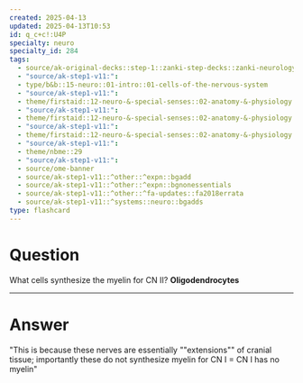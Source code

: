 ```yaml
---
created: 2025-04-13
updated: 2025-04-13T10:53
id: q_c+c!:U4P
specialty: neuro
specialty_id: 284
tags:
  - source/ak-original-decks::step-1::zanki-step-decks::zanki-neurology::kaplan-neuroscience
  - "source/ak-step1-v11:": 
  - type/b&b::15-neuro::01-intro::01-cells-of-the-nervous-system
  - "source/ak-step1-v11:": 
  - theme/firstaid::12-neuro-&-special-senses::02-anatomy-&-physiology::05-myelin
  - "source/ak-step1-v11:": 
  - theme/firstaid::12-neuro-&-special-senses::02-anatomy-&-physiology::06-schwann-cells
  - "source/ak-step1-v11:": 
  - theme/firstaid::12-neuro-&-special-senses::02-anatomy-&-physiology::07-oligodendrocytes
  - "source/ak-step1-v11:": 
  - theme/nbme::29
  - "source/ak-step1-v11:": 
  - source/ome-banner
  - source/ak-step1-v11::^other::^expn::bgadd
  - source/ak-step1-v11::^other::^expn::bgnonessentials
  - source/ak-step1-v11::^other::^fa-updates::fa2018errata
  - source/ak-step1-v11::^systems::neuro::bgadds
type: flashcard
---
```


# Question
What cells synthesize the myelin for CN II?   **Oligodendrocytes**

---

# Answer
"This is because these nerves are essentially ""extensions"" of cranial tissue; importantly these do not synthesize myelin for CN I = CN I has no myelin"